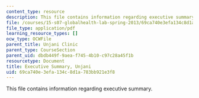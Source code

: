 ```yaml
---
content_type: resource
description: This file contains information regarding executive summary.
file: /courses/15-s07-globalhealth-lab-spring-2013/69ca740e3efa134c8d1a783bb921e3f8_MIT15_S07S13_exe_sum_unj.pdf
file_type: application/pdf
learning_resource_types: []
ocw_type: OCWFile
parent_title: Unjani Clinic
parent_type: CourseSection
parent_uid: dbdb449f-9aea-f745-4b10-c97c28a45f1b
resourcetype: Document
title: Executive Summary, Unjani
uid: 69ca740e-3efa-134c-8d1a-783bb921e3f8
---
```

This file contains information regarding executive summary.

